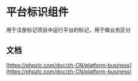 # 平台标识组件

用于注册标记项目中运行平台的标记，用于做业务区分

## 文档

[https://phpzlc.com/doc/zh-CN/platform-business](https://phpzlc.com/doc/zh-CN/platform-business)

